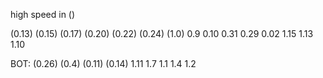high speed in ()

(0.13) (0.15) (0.17) (0.20) (0.22) (0.24) (1.0) 0.9 0.10
0.31 0.29 0.02 1.15 1.13 1.10

BOT: (0.26) (0.4) (0.11) (0.14) 1.11 1.7 1.1 1.4 1.2